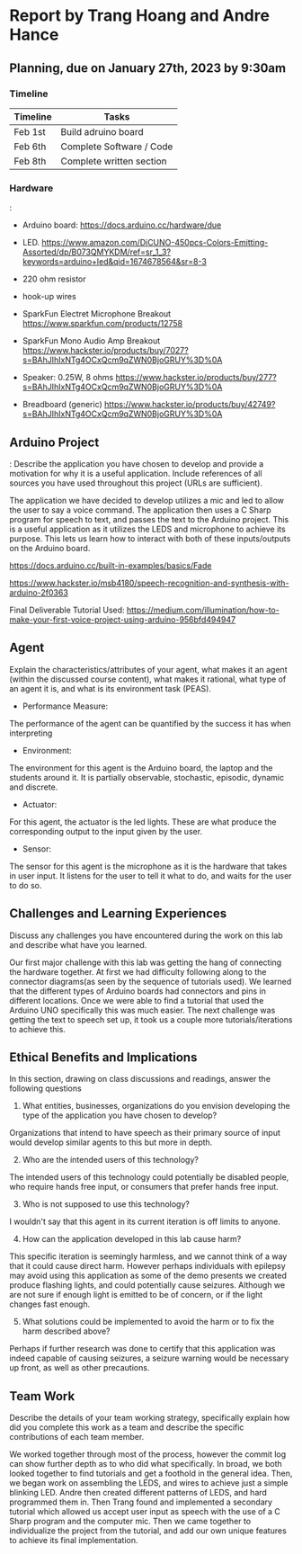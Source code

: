 # Report by Trang Hoang and Andre Hance

## Planning, due on January 27th, 2023 by 9:30am

### Timeline

| Timeline  | Tasks |
| ----------- | ----------- |
|   Feb 1st   |    Build adruino board      |
|   Feb 6th   |    Complete Software / Code |
|   Feb 8th   |    Complete written section |

### Hardware

:

- Arduino board: https://docs.arduino.cc/hardware/due

- LED. https://www.amazon.com/DiCUNO-450pcs-Colors-Emitting-Assorted/dp/B073QMYKDM/ref=sr_1_3?keywords=arduino+led&qid=1674678564&sr=8-3

- 220 ohm resistor

- hook-up wires

- SparkFun Electret Microphone Breakout https://www.sparkfun.com/products/12758

- SparkFun Mono Audio Amp Breakout https://www.hackster.io/products/buy/7027?s=BAhJIhIxNTg4OCxQcm9qZWN0BjoGRUY%3D%0A

- Speaker: 0.25W, 8 ohms https://www.hackster.io/products/buy/277?s=BAhJIhIxNTg4OCxQcm9qZWN0BjoGRUY%3D%0A

- Breadboard (generic) https://www.hackster.io/products/buy/42749?s=BAhJIhIxNTg4OCxQcm9qZWN0BjoGRUY%3D%0A

## Arduino Project

:
Describe the application you have chosen to develop and provide a motivation for why it is a useful application. Include  references of all sources you have used throughout this project (URLs are sufficient).

The application we have decided to develop utilizes a mic and led to allow the user to say a voice command. The application then uses a C Sharp program for speech to text, and passes the text to the Arduino project. This is a useful application as it utilizes the LEDS and microphone to achieve its purpose. This lets us learn how to interact with both of these inputs/outputs on the Arduino board.

https://docs.arduino.cc/built-in-examples/basics/Fade

https://www.hackster.io/msb4180/speech-recognition-and-synthesis-with-arduino-2f0363

Final Deliverable Tutorial Used:
https://medium.com/illumination/how-to-make-your-first-voice-project-using-arduino-956bfd494947

## Agent

Explain the characteristics/attributes of your agent, what makes it an agent (within the discussed course content), what makes it rational, what type of an agent it is, and what is its environment task (PEAS).

- Performance Measure:

The performance of the agent can be quantified by the success it has when interpreting  

- Environment:

The environment for this agent is the Arduino board, the laptop and the students around it. It is partially observable, stochastic, episodic, dynamic and discrete.

- Actuator:

For this agent, the actuator is the led lights. These are what produce the corresponding output to the input given by the user.

- Sensor:

The sensor for this agent is the microphone as it is the hardware that takes in user input. It listens for the user to tell it what to do, and waits for the user to do so.


## Challenges and Learning Experiences

Discuss any challenges you have encountered during the work on this lab and  describe what have you learned.

Our first major challenge with this lab was getting the hang of connecting the hardware together. At first we had difficulty following along to the connector diagrams(as seen by the sequence of tutorials used). We learned that the different types of Arduino boards had connectors and pins in different locations. Once we were able to find a tutorial that used the Arduino UNO specifically this was much easier. The next challenge was getting the text to speech set up, it took us a couple more tutorials/iterations to achieve this.

## Ethical Benefits and Implications

In this section, drawing on class discussions and readings, answer the following questions

1. What entities, businesses, organizations do you envision developing the type of the application you have chosen to develop?

Organizations that intend to have speech as their primary source of input would develop similar agents to this but more in depth.

2. Who are the intended users of this technology?

The intended users of this technology could potentially be disabled people, who require hands free input, or consumers that prefer hands free input.

3. Who is not supposed to use this technology?

I wouldn't say that this agent in its current iteration is off limits to anyone.

4. How can the application developed in this lab cause harm?

This specific iteration is seemingly harmless, and we cannot think of a way that it could cause direct harm. However perhaps individuals with epilepsy may avoid using this application as some of the demo presents we created produce flashing lights, and could potentially cause seizures. Although we are not sure if enough light is emitted to be of concern, or if the light changes fast enough.

5. What solutions could be implemented to avoid the harm or to fix the harm described above?

Perhaps if further research was done to certify that this application was indeed capable of causing seizures, a seizure warning would be necessary up front, as well as other precautions.

## Team Work

Describe the details of your team working strategy, specifically explain how did you complete this work as a team and describe the specific contributions of each team member.

We worked together through most of the process, however the commit log can show further depth as to who did what specifically. In broad, we both looked together to find tutorials and get a foothold in the general idea. Then, we began work on assembling the LEDS, and wires to achieve just a simple blinking LED. Andre then created different patterns of LEDS, and hard programmed them in. Then Trang found and implemented a secondary tutorial which allowed us accept user input as speech with the use of a C Sharp program and the computer mic. Then we came together to individualize the project from the tutorial, and add our own unique features to achieve its final implementation.
